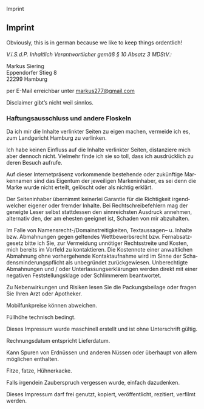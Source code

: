 Imprint

## Imprint

Obviously, this is in german because we like to keep things ordentlich!

_V.i.S.d.P. Inhalt­lich Ver­ant­wort­li­cher gemäß § 10 Absatz 3 MDStV.:_

Markus Siering  
Eppendorfer Stieg 8  
22299 Hamburg

per E-Mail erreichbar unter markus277@gmail.com

Dis­claimer gibt’s nicht weil sinnlos.

### Haf­tungs­aus­schluss und andere Floskeln

Da ich mir die Inhalte ver­linkter Seiten zu eigen machen, ver­meide ich es, zum Land­ge­richt Ham­burg zu verlinken.

Ich habe keinen Ein­fluss auf die Inhalte ver­linkter Seiten, dis­tan­ziere mich aber den­noch nicht. Viel­mehr finde ich sie so toll, dass ich aus­drück­lich zu deren Besuch aufrufe.

Auf dieser Inter­net­prä­senz vor­kom­mende beste­hende oder zukünf­tige Mar­ken­namen sind das Eigentum der jewei­ligen Mar­ken­in­haber, es sei denn die Marke wurde nicht erteilt, gelöscht oder als nichtig erklärt.

Der Sei­ten­in­haber über­nimmt kei­nerlei Garantie für die Rich­tig­keit irgend­wel­cher eigener oder fremder Inhalte. Bei Recht­schrei­be­feh­lern mag der geneigte Leser selbst statt­dessen den sinn­reichsten Aus­druck annehmen, alter­nativ den, der am ehesten geeignet ist, Schaden von mir abzuhalten.

Im Falle von Namensrecht-/Domainstreitigkeiten, Text­aus­sagen– u. Inhalte bzw. Abmah­nungen gegen gel­tendes Wett­be­werbs­recht bzw. Fern­ab­satz­ge­setz bitte ich Sie, zur Ver­mei­dung unnö­tiger Rechts­streite und Kosten, mich bereits im Vor­feld zu kon­tak­tieren. Die Kos­ten­note einer anwalt­li­chen Abmah­nung ohne vor­her­ge­hende Kon­takt­auf­nahme wird im Sinne der Scha­dens­min­de­rungs­pflicht als unbe­gründet zurück­ge­wiesen. Unbe­rech­tigte Abmah­nungen und / oder Unter­las­sungs­er­klä­rungen werden direkt mit einer nega­tiven Fest­stel­lungs­klage oder Schlim­merem beantwortet.

Zu Neben­wir­kungen und Risiken lesen Sie die Packungs­bei­lage oder fragen Sie Ihren Arzt oder Apotheker.

Mobil­funk­preise können abweichen.

Füll­höhe tech­nisch bedingt.

Dieses Impressum wurde maschi­nell erstellt und ist ohne Unter­schrift gültig.

Rech­nungs­datum ent­spricht Lieferdatum.

Kann Spuren von Erd­nüssen und anderen Nüssen oder über­haupt von allem mög­li­chen enthalten.

Fitze, fatze, Hühnerkacke.

Falls irgendein Zau­ber­spruch ver­gessen wurde, ein­fach dazudenken.

Dieses Impressum darf frei genutzt, kopiert, ver­öf­fent­licht, rezi­tiert, ver­filmt werden.

